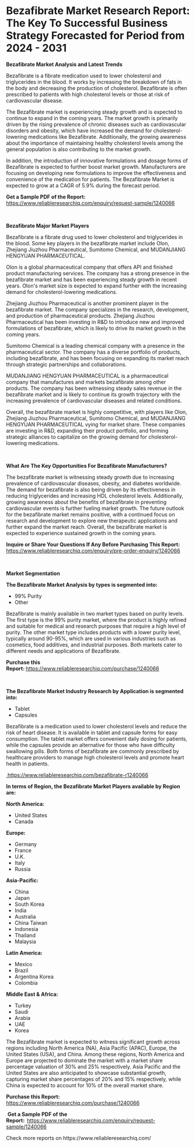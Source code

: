 <p><h1>Bezafibrate Market Research Report: The Key To Successful Business Strategy Forecasted for Period from 2024 - 2031</h1></p><p><strong>Bezafibrate Market Analysis and Latest Trends</strong></p>
<p><p>Bezafibrate is a fibrate medication used to lower cholesterol and triglycerides in the blood. It works by increasing the breakdown of fats in the body and decreasing the production of cholesterol. Bezafibrate is often prescribed to patients with high cholesterol levels or those at risk of cardiovascular disease.</p><p>The Bezafibrate market is experiencing steady growth and is expected to continue to expand in the coming years. The market growth is primarily driven by the rising prevalence of chronic diseases such as cardiovascular disorders and obesity, which have increased the demand for cholesterol-lowering medications like Bezafibrate. Additionally, the growing awareness about the importance of maintaining healthy cholesterol levels among the general population is also contributing to the market growth.</p><p>In addition, the introduction of innovative formulations and dosage forms of Bezafibrate is expected to further boost market growth. Manufacturers are focusing on developing new formulations to improve the effectiveness and convenience of the medication for patients. The Bezafibrate Market is expected to grow at a CAGR of 5.9% during the forecast period.</p></p>
<p><strong>Get a Sample PDF of the Report:&nbsp;</strong> <a href="https://www.reliableresearchiq.com/enquiry/request-sample/1240066">https://www.reliableresearchiq.com/enquiry/request-sample/1240066</a></p>
<p>&nbsp;</p>
<p><strong>Bezafibrate Major Market Players</strong></p>
<p><p>Bezafibrate is a fibrate drug used to lower cholesterol and triglycerides in the blood. Some key players in the bezafibrate market include Olon, Zhejiang Jiuzhou Pharmaceutical, Sumitomo Chemical, and MUDANJIANG HENGYUAN PHARMACEUTICAL.</p><p>Olon is a global pharmaceutical company that offers API and finished product manufacturing services. The company has a strong presence in the bezafibrate market and has been experiencing steady growth in recent years. Olon's market size is expected to expand further with the increasing demand for cholesterol-lowering medications.</p><p>Zhejiang Jiuzhou Pharmaceutical is another prominent player in the bezafibrate market. The company specializes in the research, development, and production of pharmaceutical products. Zhejiang Jiuzhou Pharmaceutical has been investing in R&D to introduce new and improved formulations of bezafibrate, which is likely to drive its market growth in the coming years.</p><p>Sumitomo Chemical is a leading chemical company with a presence in the pharmaceutical sector. The company has a diverse portfolio of products, including bezafibrate, and has been focusing on expanding its market reach through strategic partnerships and collaborations.</p><p>MUDANJIANG HENGYUAN PHARMACEUTICAL is a pharmaceutical company that manufactures and markets bezafibrate among other products. The company has been witnessing steady sales revenue in the bezafibrate market and is likely to continue its growth trajectory with the increasing prevalence of cardiovascular diseases and related conditions.</p><p>Overall, the bezafibrate market is highly competitive, with players like Olon, Zhejiang Jiuzhou Pharmaceutical, Sumitomo Chemical, and MUDANJIANG HENGYUAN PHARMACEUTICAL vying for market share. These companies are investing in R&D, expanding their product portfolio, and forming strategic alliances to capitalize on the growing demand for cholesterol-lowering medications.</p></p>
<p>&nbsp;</p>
<p><strong>What Are The Key Opportunities For Bezafibrate Manufacturers?</strong></p>
<p><p>The bezafibrate market is witnessing steady growth due to increasing prevalence of cardiovascular diseases, obesity, and diabetes worldwide. The demand for bezafibrate is also being driven by its effectiveness in reducing triglycerides and increasing HDL cholesterol levels. Additionally, growing awareness about the benefits of bezafibrate in preventing cardiovascular events is further fueling market growth. The future outlook for the bezafibrate market remains positive, with a continued focus on research and development to explore new therapeutic applications and further expand the market reach. Overall, the bezafibrate market is expected to experience sustained growth in the coming years.</p></p>
<p><strong>Inquire or Share Your Questions If Any Before Purchasing This Report:</strong> <a href="https://www.reliableresearchiq.com/enquiry/pre-order-enquiry/1240066">https://www.reliableresearchiq.com/enquiry/pre-order-enquiry/1240066</a></p>
<p>&nbsp;</p>
<p><strong>Market Segmentation</strong></p>
<p><strong>The Bezafibrate Market Analysis by types is segmented into:</strong></p>
<p><ul><li>99% Purity</li><li>Other</li></ul></p>
<p><p>Bezafibrate is mainly available in two market types based on purity levels. The first type is the 99% purity market, where the product is highly refined and suitable for medical and research purposes that require a high level of purity. The other market type includes products with a lower purity level, typically around 90-95%, which are used in various industries such as cosmetics, food additives, and industrial purposes. Both markets cater to different needs and applications of Bezafibrate.</p></p>
<p><strong>Purchase this Report:&nbsp;</strong><a href="https://www.reliableresearchiq.com/purchase/1240066">https://www.reliableresearchiq.com/purchase/1240066</a></p>
<p>&nbsp;</p>
<p><strong>The Bezafibrate Market Industry Research by Application is segmented into:</strong></p>
<p><ul><li>Tablet</li><li>Capsules</li></ul></p>
<p><p>Bezafibrate is a medication used to lower cholesterol levels and reduce the risk of heart disease. It is available in tablet and capsule forms for easy consumption. The tablet market offers convenient daily dosing for patients, while the capsules provide an alternative for those who have difficulty swallowing pills. Both forms of bezafibrate are commonly prescribed by healthcare providers to manage high cholesterol levels and promote heart health in patients.</p></p>
<p><a href="https://www.reliableresearchiq.com/bezafibrate-r1240066">&nbsp;https://www.reliableresearchiq.com/bezafibrate-r1240066</a></p>
<p><strong>In terms of Region, the Bezafibrate Market Players available by Region are:</strong></p>
<p>
    <p> <strong> North America: </strong>
        <ul>
            <li>United States</li>
            <li>Canada</li>
        </ul>
        </p> 
    <p> <strong> Europe: </strong>
        <ul>
            <li>Germany</li>
            <li>France</li>
            <li>U.K.</li>
            <li>Italy</li>
            <li>Russia</li>
        </ul>
        </p> 
    <p> <strong> Asia-Pacific: </strong>
        <ul>
            <li>China</li>
            <li>Japan</li>
            <li>South Korea</li>
            <li>India</li>
            <li>Australia</li>
            <li>China Taiwan</li>
            <li>Indonesia</li>
            <li>Thailand</li>
            <li>Malaysia</li>
        </ul>
        </p> 
    <p> <strong> Latin America: </strong>
        <ul>
            <li>Mexico</li>
            <li>Brazil</li>
            <li>Argentina Korea</li>
            <li>Colombia</li>
        </ul>
        </p> 
    <p> <strong> Middle East & Africa: </strong>
        <ul>
            <li>Turkey</li>
            <li>Saudi</li>
            <li>Arabia</li>
            <li>UAE</li>
            <li>Korea</li>
        </ul>
    </p>
    </p>
<p><p>The Bezafibrate market is expected to witness significant growth across regions including North America (NA), Asia Pacific (APAC), Europe, the United States (USA), and China. Among these regions, North America and Europe are projected to dominate the market with a market share percentage valuation of 30% and 25% respectively. Asia Pacific and the United States are also anticipated to showcase substantial growth, capturing market share percentages of 20% and 15% respectively, while China is expected to account for 10% of the overall market share.</p></p>
<p><strong>Purchase this Report: </strong><a href="https://www.reliableresearchiq.com/purchase/1240066">https://www.reliableresearchiq.com/purchase/1240066</a></p>
<p>&nbsp;<strong>Get a Sample PDF of the Report:&nbsp;&nbsp;</strong><a href="https://www.reliableresearchiq.com/enquiry/request-sample/1240066">https://www.reliableresearchiq.com/enquiry/request-sample/1240066</a></p>
<p><strong></strong></p>
<p>Check more reports on https://www.reliableresearchiq.com/</p>
